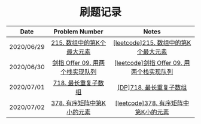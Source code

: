 <h1 align="center">
  刷题记录
</h1>

<div class="center">


|    Date    |                        Problem Number                        |                            Notes                             |
| :--------: | :----------------------------------------------------------: | :----------------------------------------------------------: |
| 2020/06/29 | [215. 数组中的第K个最大元素](https://leetcode-cn.com/problems/kth-largest-element-in-an-array/) | [[leetcode]215. 数组中的第K个最大元素](https://www.cnblogs.com/Swetchine/p/13221686.html) |
| 2020/06/30 | [剑指 Offer 09. 用两个栈实现队列](https://leetcode-cn.com/problems/yong-liang-ge-zhan-shi-xian-dui-lie-lcof/) | [[leetcode]剑指 Offer 09. 用两个栈实现队列](https://www.cnblogs.com/Swetchine/p/13221646.html) |
| 2020/07/01 | [718. 最长重复子数组](https://leetcode-cn.com/problems/maximum-length-of-repeated-subarray/) | [[DP]718. 最长重复子数组](https://www.cnblogs.com/Swetchine/p/13221306.html) |
| 2020/07/02 | [378. 有序矩阵中第K小的元素](https://leetcode-cn.com/problems/kth-smallest-element-in-a-sorted-matrix/) | [[leetcode]378. 有序矩阵中第K小的元素](https://www.cnblogs.com/Swetchine/p/13223997.html) |

</div>

